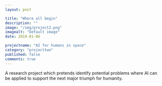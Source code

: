 ```yaml
---
layout: post

title: "Where all begin"
description: ""
image: "/img/project2.png"
imagealt: "Default image"
date: 2019-01-06

projectname: "AI for humans in space"
category: "projecttwo"
published: false
comments: true
---
```

A research project which pretends identify potential problems where AI can be applied to support the next major triumph for humanity. 